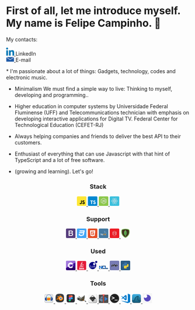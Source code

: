 # First of all, let me introduce myself. My name is Felipe Campinho. 👋

My contacts: 
<br/>
<p align="left">
  <a href="https://www.linkedin.com/in/felipecampinho/">
    <img alt="LinkedIn" width="22px" src="/assets/linkedin.svg" />
  </a>
    LinkedIn
<br/>
  <a href="mailto:felipe.campinho@hotmail.com">
    <img alt="Email" width="22px" src="/assets/email.png" /> 
  </a>
    E-mail
<p>
* I'm passionate about a lot of things: Gadgets, technology, codes and electronic music.

* Minimalism We must find a simple way to live: Thinking to myself, developing and programming..

* Higher education in computer systems by Universidade Federal Fluminense (UFF) and
  Telecommunications technician with emphasis on developing interactive applications for Digital TV. Federal Center for Technological Education (CEFET-RJ)

* Always helping companies and friends to deliver the best API to their customers.

* Enthusiast of everything that can use Javascript with that hint of TypeScript and a lot of free software.

* (growing and learning). Let's go!
</p>

<h3 align="center" >Stack</h3>
<p align="center">
  <a href="https://developer.mozilla.org/pt-BR/docs/Aprender/JavaScript">
    <img alt="JavaScript" width="26px" src="/assets/stack/javascript.svg" />
  </a><a href="https://www.typescriptlang.org/docs/">
    <img alt="TypeScript" width="26px" src="/assets/stack/typescript.svg" />
   </a><a href="https://nodejs.org/api/">
    <img alt="Node.js" width="26px" src="/assets/stack/node.svg" />
   </a><a href="https://pt-br.reactjs.org/docs/getting-started.html">
  <img alt="React" width="26px" src="/assets/stack/reactjs.svg" />
  </a>
</p>

<h3 align="center" >Support</h3>
<p align="center">
   <a href="https://getbootstrap.com/docs/4.5/getting-started/introduction/">
  <img alt="bootstrap" width="26px" src="/assets/support/bootstrap.svg" />
  </a><a href="https://www.w3schools.com/css/default.asp">
  <img alt="css3" width="26px" src="assets/support/css3.svg" />
  </a><a href="https://www.w3schools.com/html/default.asp">
  <img alt="html5" width="26px" src="assets/support/html5.svg" />
   </a><a href="https://www.mysql.com/">
  <img alt="mysql" width="26px" src="assets/support/mysql.svg" />
   </a><a href="https://www.oracle.com/br/database/technologies/">
  <img alt="oracle" width="26px" src="assets/support/oracle.svg" />
   </a><a href="https://www.mongodb.com/">
  <img alt="mongoDB" width="26px" src="assets/support/pngwing.com.png" />
   </a>
</p>

<h3 align="center" >Used</h3>
<p align="center">
   <a href="https://docs.microsoft.com/pt-br/dotnet/csharp/">
  <img alt="c-sharp" width="26px" src="assets/used/c-sharp.svg" />
   </a><a href="https://docs.oracle.com/javase/8/docs/">
  <img alt="java" width="26px" src="assets/used/java.png" />
   </a><a href="https://www.lua.org/manual/5.1/pt/manual.html">
  <img alt="lua" width="26px" src="assets/used/lua.png" />
   </a><a href="https://www.ncl.ucar.edu/">
  <img alt="ncl" width="26px" src="assets/used/ncl.png" />
   </a><a href="https://www.php.net/docs.php">
  <img alt="php" width="26px" src="assets/used/php.svg" />
   </a><a href="https://docs.python.org/3/">
  <img alt="python" width="26px" src="assets/used/python.svg" />
   </a>
</p>

<h3 align="center" >Tools</h3>
<p align="center">
   <a href="https://www.audacityteam.org/">
  <img alt="" width="26px" src="assets/tools/audacity.png" />
   </a><a href="https://www.blender.org/">
  <img alt="blender" width="26px" src="assets/tools/blender.png" />
   </a><a href="https://www.figma.com/">
  <img alt="figma" width="26px" src="assets/tools/figma.png" />
  </a><a href="https://www.gimp.org/">
  <img alt="gimp" width="26px" src="assets/tools/gimp.png" />
   </a><a href="https://inkscape.org/pt-br/">
  <img alt="inkscape" width="26px" src="assets/tools/inkscape.png" />
   </a><a href="https://kdenlive.org/en/">
  <img alt="kdnlive" width="26px" src="assets/tools/kdnlive.png" />
   </a><a href="https://blog.rocketseat.com.br/terminal-com-oh-my-zsh-spaceship-dracula-e-mais/">
  <img alt="terminal" width="26px" src="assets/tools/terminal.png" />
   </a><a href="https://code.visualstudio.com/">
  <img alt="visual-studio-code" width="26px" src="assets/tools/visual-studio-code.png" />
   </a><a href="https://www.wireshark.org/docs/">
  <img alt="wireshark-icon" width="26px" src="assets/tools/wireshark-icon.png" />
   </a><a href="https://insomnia.rest/download/">
  <img alt="insomnia" width="26px" src="assets/support/insomnia.png" />
  </a>
</p>








